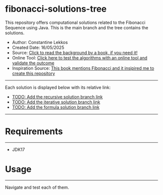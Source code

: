 # fibonacci-solutions-tree
This repository offers computational solutions related to the Fibonacci Sequence using Java.
This is the main branch and the tree contains the solutions.

- Author: Constantine Lekkos
- Created Date: 16/05/2025
- Source: [Click to read the background by a book, if you need it!](https://www.math.hkust.edu.hk/~machas/fibonacci.pdf)
- Online Tool: [Click here to test the algorithms with an online tool and validate the outcome](https://www.calculatorsoup.com/calculators/discretemathematics/fibonacci-calculator.php)
- Inspiration Source: [This book mentions Fibonacci and it insipired me to create this repository](https://dl.acm.org/doi/10.5555/1177299)

---

Each solution is displayed below with its relative link:

- [TODO: Add the recursive solution branch link](https://fakeurl.com)
- [TODO: Add the iterative solution branch link](https://fakeurl.com)
- [TODO: Add the formula solution branch link](https://fakeurl.com)

---

# **Requirements**

---

- JDK17

# **Usage**

---

Navigate and test each of them.
